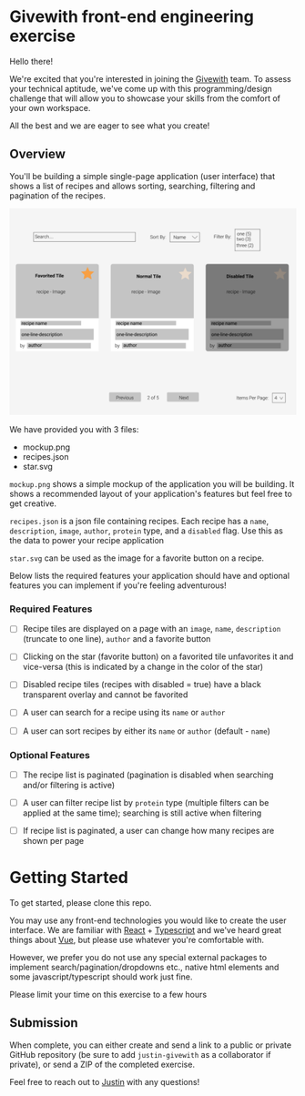# Givewith front-end engineering exercise
Hello there!

We're excited that you're interested in joining the [Givewith](https://www.givewith.com/) team. To assess your technical aptitude, we've come up with this programming/design challenge that will allow you to showcase your skills from the comfort of your own workspace.

All the best and we are eager to see what you create!

## Overview
You'll be building a simple single-page application (user interface) that shows a list of recipes and allows sorting, searching, filtering and pagination of the recipes.

![Mockup](mockup.png)

We have provided you with 3 files:
- mockup.png
- recipes.json
- star.svg

`mockup.png` shows a simple mockup of the application you will be building. It shows a recommended layout of your application's features but feel free to get creative.

`recipes.json` is a json file containing recipes. Each recipe has a `name`, `description`, `image`, `author`, `protein` type, and a `disabled` flag. Use this as the data to power your recipe application

`star.svg` can be used as the image for a favorite button on a recipe.

Below lists the required features your application should have and optional features you can implement if you're feeling adventurous!

### Required Features
- [ ] Recipe tiles are displayed on a page with an `image`, `name`, `description` (truncate to one line), `author` and a favorite button

- [ ] Clicking on the star (favorite button) on a favorited tile unfavorites it and vice-versa (this is indicated by a change in the color of the star)

- [ ] Disabled recipe tiles (recipes with disabled = true) have a black transparent overlay and cannot be favorited

- [ ] A user can search for a recipe using its `name` or `author`

- [ ] A user can sort recipes by either its `name` or `author` (default - `name`)

### Optional Features
- [ ] The recipe list is paginated (pagination is disabled when searching and/or filtering is active)

- [ ] A user can filter recipe list by `protein` type (multiple filters can be applied at the same time); searching is still active when filtering

- [ ] If recipe list is paginated, a user can change how many recipes are shown per page

# Getting Started

To get started, please clone this repo.

You may use any front-end technologies you would like to create the user interface. We are familiar with [React](https://reactjs.org/) + [Typescript](https://www.typescriptlang.org/) and we've heard great things about [Vue](https://vuejs.org/), but please use whatever you're comfortable with.

However, we prefer you do not use any special external packages to implement search/pagination/dropdowns etc., native html elements and some javascript/typescript should work just fine.

Please limit your time on this exercise to a few hours

## Submission

When complete, you can either create and send a link to a public or private GitHub repository (be sure to add `justin-givewith` as a collaborator if private), or send a ZIP of the completed exercise.

Feel free to reach out to [Justin](mailto:justin.travis@givewith.com) with any questions!

